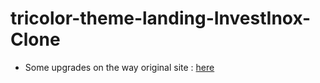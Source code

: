 # tricolor-theme-landing-InvestInox-Clone
 + Some upgrades on the way
original site : [here](https://investinox.com/)
